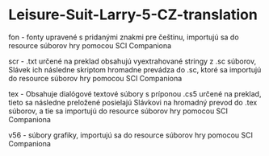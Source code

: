 # Leisure-Suit-Larry-5-CZ-translation


fon - fonty upravené s pridanými znakmi pre češtinu, importujú sa do resource súborov hry pomocou SCI Companiona

scr - .txt určené na preklad obsahujú vyextrahované stringy z .sc súborov, Slávek ich následne skriptom hromadne prevádza do .sc, ktoré sa importujú do resource súborov hry pomocou SCI Companiona

tex - Obsahuje dialógové textové súbory s príponou .cs5 určené na preklad, tieto sa následne preložené posielajú Slávkovi na hromadný prevod do .tex súborov, a tie sa importujú do resource súborov hry pomocou SCI Companiona

v56 - súbory grafiky, importujú sa do resource súborov hry pomocou SCI Companiona